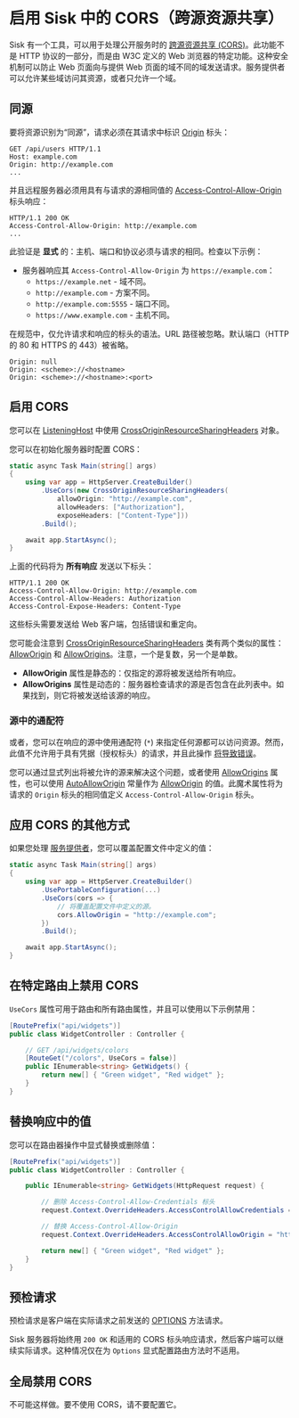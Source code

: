 # 启用 Sisk 中的 CORS（跨源资源共享）

Sisk 有一个工具，可以用于处理公开服务时的 [跨源资源共享 (CORS)](https://developer.mozilla.org/zh-CN/docs/Web/HTTP/Guides/CORS)。此功能不是 HTTP 协议的一部分，而是由 W3C 定义的 Web 浏览器的特定功能。这种安全机制可以防止 Web 页面向与提供 Web 页面的域不同的域发送请求。服务提供者可以允许某些域访问其资源，或者只允许一个域。

## 同源

要将资源识别为“同源”，请求必须在其请求中标识 [Origin](https://developer.mozilla.org/zh-CN/docs/Web/HTTP/Reference/Headers/Origin) 标头：

```http
GET /api/users HTTP/1.1
Host: example.com
Origin: http://example.com
...
```

并且远程服务器必须用具有与请求的源相同值的 [Access-Control-Allow-Origin](https://developer.mozilla.org/zh-CN/docs/Web/HTTP/Headers/Access-Control-Allow-Origin) 标头响应：

```http
HTTP/1.1 200 OK
Access-Control-Allow-Origin: http://example.com
...
```

此验证是 **显式** 的：主机、端口和协议必须与请求的相同。检查以下示例：

- 服务器响应其 `Access-Control-Allow-Origin` 为 `https://example.com`：
  - `https://example.net` - 域不同。
  - `http://example.com` - 方案不同。
  - `http://example.com:5555` - 端口不同。
  - `https://www.example.com` - 主机不同。

在规范中，仅允许请求和响应的标头的语法。URL 路径被忽略。默认端口（HTTP 的 80 和 HTTPS 的 443）被省略。

```http
Origin: null
Origin: <scheme>://<hostname>
Origin: <scheme>://<hostname>:<port>
```

## 启用 CORS

您可以在 [ListeningHost](/api/Sisk.Core.Http.ListeningHost) 中使用 [CrossOriginResourceSharingHeaders](/api/Sisk.Core.Entity.CrossOriginResourceSharingHeaders) 对象。

您可以在初始化服务器时配置 CORS：

```csharp
static async Task Main(string[] args)
{
    using var app = HttpServer.CreateBuilder()
        .UseCors(new CrossOriginResourceSharingHeaders(
            allowOrigin: "http://example.com",
            allowHeaders: ["Authorization"],
            exposeHeaders: ["Content-Type"]))
        .Build();

    await app.StartAsync();
}
```

上面的代码将为 **所有响应** 发送以下标头：

```http
HTTP/1.1 200 OK
Access-Control-Allow-Origin: http://example.com
Access-Control-Allow-Headers: Authorization
Access-Control-Expose-Headers: Content-Type
```

这些标头需要发送给 Web 客户端，包括错误和重定向。

您可能会注意到 [CrossOriginResourceSharingHeaders](/api/Sisk.Core.Entity.CrossOriginResourceSharingHeaders) 类有两个类似的属性：[AllowOrigin](/api/Sisk.Core.Entity.CrossOriginResourceSharingHeaders.AllowOrigin) 和 [AllowOrigins](/api/Sisk.Core.Entity.CrossOriginResourceSharingHeaders.AllowOrigins)。注意，一个是复数，另一个是单数。

- **AllowOrigin** 属性是静态的：仅指定的源将被发送给所有响应。
- **AllowOrigins** 属性是动态的：服务器检查请求的源是否包含在此列表中。如果找到，则它将被发送给该源的响应。

### 源中的通配符

或者，您可以在响应的源中使用通配符 (`*`) 来指定任何源都可以访问资源。然而，此值不允许用于具有凭据（授权标头）的请求，并且此操作 [将导致错误](https://developer.mozilla.org/zh-CN/docs/Web/HTTP/Guides/CORS/Errors/CORSNotSupportingCredentials)。

您可以通过显式列出将被允许的源来解决这个问题，或者使用 [AllowOrigins](/api/Sisk.Core.Entity.CrossOriginResourceSharingHeaders.AllowOrigins) 属性，也可以使用 [AutoAllowOrigin](/api/Sisk.Core.Entity.CrossOriginResourceSharingHeaders.AutoAllowOrigin) 常量作为 [AllowOrigin](/api/Sisk.Core.Entity.CrossOriginResourceSharingHeaders.AllowOrigin) 的值。此魔术属性将为请求的 `Origin` 标头的相同值定义 `Access-Control-Allow-Origin` 标头。

## 应用 CORS 的其他方式

如果您处理 [服务提供者](/docs/extensions/service-providers)，您可以覆盖配置文件中定义的值：

```csharp
static async Task Main(string[] args)
{
    using var app = HttpServer.CreateBuilder()
        .UsePortableConfiguration(...)
        .UseCors(cors => {
            // 将覆盖配置文件中定义的源。
            cors.AllowOrigin = "http://example.com";
        })
        .Build();

    await app.StartAsync();
}
```

## 在特定路由上禁用 CORS

`UseCors` 属性可用于路由和所有路由属性，并且可以使用以下示例禁用：

```csharp
[RoutePrefix("api/widgets")]
public class WidgetController : Controller {

    // GET /api/widgets/colors
    [RouteGet("/colors", UseCors = false)]
    public IEnumerable<string> GetWidgets() {
        return new[] { "Green widget", "Red widget" };
    }
}
```

## 替换响应中的值

您可以在路由器操作中显式替换或删除值：

```csharp
[RoutePrefix("api/widgets")]
public class WidgetController : Controller {

    public IEnumerable<string> GetWidgets(HttpRequest request) {

        // 删除 Access-Control-Allow-Credentials 标头
        request.Context.OverrideHeaders.AccessControlAllowCredentials = string.Empty;

        // 替换 Access-Control-Allow-Origin
        request.Context.OverrideHeaders.AccessControlAllowOrigin = "https://contorso.com";

        return new[] { "Green widget", "Red widget" };
    }
}
```

## 预检请求

预检请求是客户端在实际请求之前发送的 [OPTIONS](https://developer.mozilla.org/zh-CN/docs/Web/HTTP/Reference/Methods/OPTIONS) 方法请求。

Sisk 服务器将始终用 `200 OK` 和适用的 CORS 标头响应请求，然后客户端可以继续实际请求。这种情况仅在为 `Options` 显式配置路由方法时不适用。

## 全局禁用 CORS

不可能这样做。要不使用 CORS，请不要配置它。